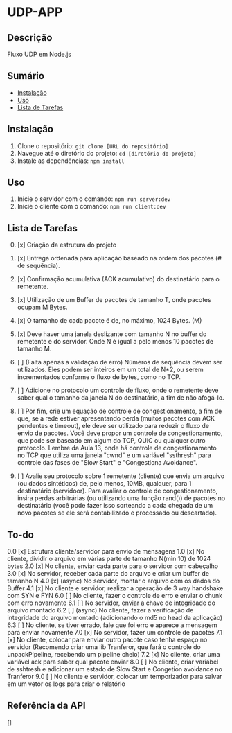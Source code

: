 # UDP-APP

## Descrição

Fluxo UDP em Node.js

## Sumário

- [Instalação](#instalação)
- [Uso](#uso)
- [Lista de Tarefas](#lista-de-tarefas)

## Instalação

1. Clone o repositório: `git clone [URL do repositório]`
2. Navegue até o diretório do projeto: `cd [diretório do projeto]`
3. Instale as dependências: `npm install`

## Uso

1. Inicie o servidor com o comando: `npm run server:dev`
2. Inicie o cliente com o comando: `npm run client:dev`

## Lista de Tarefas

0. [x] Criação da estrutura do projeto
1. [x] Entrega ordenada para aplicação baseado na ordem dos pacotes (# de sequência).
2. [x] Confirmação acumulativa (ACK acumulativo) do destinatário para o remetente.
3. [x] Utilização de um Buffer de pacotes de tamanho T, onde pacotes ocupam M Bytes.
4. [x] O tamanho de cada pacote é de, no máximo, 1024 Bytes. (M)
5. [x] Deve haver uma janela deslizante com tamanho N no buffer do remetente e do servidor. Onde N é igual a pelo menos 10 pacotes de tamanho M.
6. [ ] (Falta apenas a validação de erro) Números de sequência devem ser utilizados. Eles podem ser inteiros em um total de N\*2, ou serem incrementados conforme o fluxo de bytes, como no TCP.
7. [ ] Adicione no protocolo um controle de fluxo, onde o remetente deve saber qual o tamanho da janela N do destinatário, a fim de não afogá-lo.

8. [ ] Por fim, crie um equação de controle de congestionamento, a fim de que, se a rede estiver apresentando perda (muitos pacotes com ACK pendentes e timeout), ele deve ser utilizado para reduzir o fluxo de envio de pacotes. Você deve propor um controle de congestionamento, que pode ser baseado em algum do TCP, QUIC ou qualquer outro protocolo. Lembre da Aula 13, onde há controle de congestionamento no TCP que utiliza uma janela "cwnd" e um variável "ssthresh" para controle das fases de "Slow Start" e "Congestiona Avoidance".

9. [ ] Avalie seu protocolo sobre 1 remetente (cliente) que envia um arquivo (ou dados sintéticos) de, pelo menos, 10MB, qualquer, para 1 destinatário (servidoor). Para avaliar o controle de congestionamento, insira perdas arbitrárias (ou utilizando uma função rand()) de pacotes no destinatário (você pode fazer isso sorteando a cada chegada de um novo pacotes se ele será contabilizado e processado ou descartado).

## To-do

0.0 [x] Estrutura cliente/servidor para envio de mensagens
1.0 [x] No cliente, dividir o arquivo em várias parte de tamanho N(min 10) de 1024 bytes
2.0 [x] No cliente, enviar cada parte para o servidor com cabeçalho
3.0 [x] No servidor, receber cada parte do arquivo e criar um buffer de tamanho N
4.0 [x] (async) No servidor, montar o arquivo com os dados do Buffer
4.1 [x] No cliente e servidor, realizar a operação de 3 way handshake com SYN e FYN
6.0 [ ] No cliente, fazer o controle de erro e enviar o chunk com erro novamente
6.1 [ ] No servidor, enviar a chave de integridade do arquivo montado
6.2 [ ] (async) No cliente, fazer a verificação de integridade do arquivo montado (adicionando o md5 no head da aplicação)
6.3 [ ] No cliente, se tiver errado, fale que foi erro e aparece a mensagem para enviar novamente
7.0 [x] No servidor, fazer um controle de pacotes
7.1 [x] No cliente, colocar para enviar outro pacote caso tenha espaço no servidor (Recomendo criar uma lib Tranferor, que fará o controle do unpackPipeline, recebendo um pipeline cheio)
7.2 [x] No cliente, criar uma variável ack para saber qual pacote enviar
8.0 [ ] No cliente, criar variábel de sshtresh e adicionar um estado de Slow Start e Congetion avoidance no Tranferor
9.0 [ ] No cliente e servidor, colocar um temporizador para salvar em um vetor os logs para criar o relatório

## Referência da API

[]
